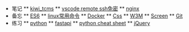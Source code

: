 <!-- test/_sidebar.md -->

* 笔记
** [kiwi_tcms](note/kiwi_tcms)
** [vscode remote ssh免密](note/remote_ssh)
** [nginx](note/nginx)
* 备忘
** [ES6](memo/es6)
** [linux常用命令](memo/linux)
** [Docker](memo/docker)
** [Css](memo/css)
** [W3M](memo/w3m)
** [Screen](memo/screen)
** [Git](memo/git)
* 练习
** [python](practic/python)
** [fastapi](practic/fastapi)
** [python cheat sheet](practic/python-cheat-sheet)
** [jQuery](practic/jQuery)